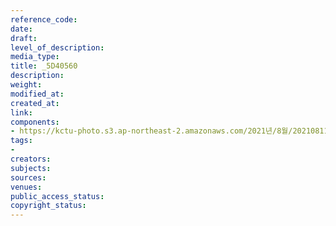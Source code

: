 ```yaml
---
reference_code: 
date: 
draft: 
level_of_description: 
media_type: 
title: _5D40560
description: 
weight: 
modified_at: 
created_at: 
link: 
components:
- https://kctu-photo.s3.ap-northeast-2.amazonaws.com/2021년/8월/20210811_양경수+위원장+영장실질심사에+대한+민주노총+입장발표+기자회견/_5D40560.jpg
tags:
- 
creators: 
subjects: 
sources: 
venues: 
public_access_status: 
copyright_status: 
---
```

